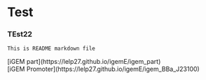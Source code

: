 # Test

### TEst22

`This is README markdown file`

<div class="iGEM part">
[iGEM part](https://lelp27.github.io/igemE/igem_part)
<br>
[iGEM Promoter](https://lelp27.github.io/igemE/igem_BBa_J23100)
</div>

